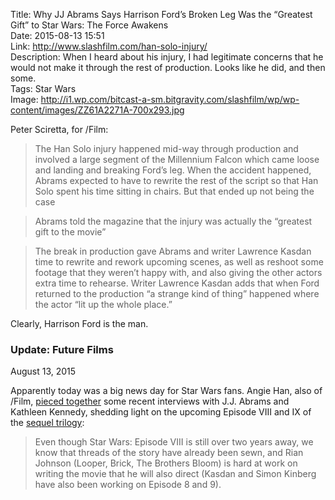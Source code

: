 Title: Why JJ Abrams Says Harrison Ford’s Broken Leg Was the “Greatest Gift” to Star Wars: The Force Awakens  
Date: 2015-08-13 15:51  
Link: http://www.slashfilm.com/han-solo-injury/  
Description: When I heard about his injury, I had legitimate concerns that he would not make it through the rest of production. Looks like he did, and then some.  
Tags: Star Wars  
Image: http://i1.wp.com/bitcast-a-sm.bitgravity.com/slashfilm/wp/wp-content/images/ZZ61A2271A-700x293.jpg  

Peter Sciretta, for /Film:

> The Han Solo injury happened mid-way through production and involved a large segment of the Millennium Falcon which came loose and landing and breaking Ford’s leg. When the accident happened, Abrams expected to have to rewrite the rest of the script so that Han Solo spent his time sitting in chairs. But that ended up not being the case

> Abrams told the magazine that the injury was actually the “greatest gift to the movie”

> The break in production gave Abrams and writer Lawrence Kasdan time to rewrite and rework upcoming scenes, as well as reshoot some footage that they weren’t happy with, and also giving the other actors extra time to rehearse. Writer Lawrence Kasdan adds that when Ford returned to the production “a strange kind of thing” happened where the actor “lit up the whole place.”

Clearly, Harrison Ford is the man.

<aside class="update">

### Update: Future Films
<p class="updateTime"><time datetime="2015-08-13">August 13, 2015</time></p>

Apparently today was a big news day for Star Wars fans. Angie Han, also of /Film, [pieced together][1] some recent interviews with J.J. Abrams and Kathleen Kennedy, shedding light on the upcoming Episode VIII and IX of the [sequel trilogy][2]:

> Even though Star Wars: Episode VIII is still over two years away, we know that threads of the story have already been sewn, and Rian Johnson (Looper, Brick, The Brothers Bloom) is hard at work on writing the movie that he will also direct (Kasdan and Simon Kinberg have also been working on Episode 8 and 9).

</aside>

[1]: http://www.slashfilm.com/star-wars-episode-8 "Putting it together"
[2]: https://en.wikipedia.org/wiki/Star_Wars_sequel_trilogy "Star Wars sequel trilogy"